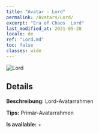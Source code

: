 ```yaml
---
title: "Avatar - Lord"
permalink: /Avatars/Lord/
excerpt: "Era of Chaos  Lord"
last_modified_at: 2021-05-28
locale: de
ref: "Lord.md"
toc: false
classes: wide
---
```

 ![Lord](/images/a/bg_head_mainView.png)

## Details

 **Beschreibung:** Lord-Avatarrahmen 

 **Tips:** Primär-Avatarrahmen 

 **Is available:**  + 

